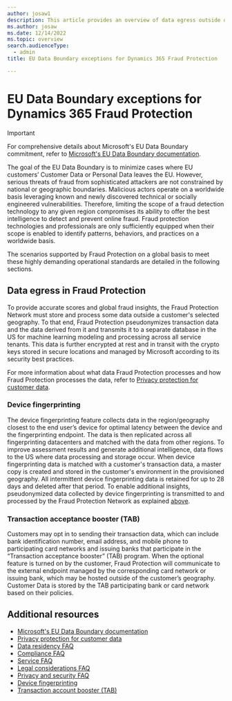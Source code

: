 ```yaml
---
author: josaw1
description: This article provides an overview of data egress outside of the European Union that occurs in Microsoft Dynamics 365 Fraud Protection.
ms.author: josaw
ms.date: 12/14/2022
ms.topic: overview
search.audienceType:
  - admin
title: EU Data Boundary exceptions for Dynamics 365 Fraud Protection

---
```


# EU Data Boundary exceptions for Dynamics 365 Fraud Protection

> [!IMPORTANT]
> For comprehensive details about Microsoft's EU Data Boundary commitment, refer to [Microsoft's EU Data Boundary documentation](/privacy/eudb/eu-data-boundary-learn).

The goal of the EU Data Boundary is to minimize cases where EU customers’ Customer Data or Personal Data leaves the EU. However, serious threats of fraud from sophisticated attackers are not constrained by national or geographic boundaries. Malicious actors operate on a worldwide basis leveraging known and newly discovered technical or socially engineered vulnerabilities. Therefore, limiting the scope of a fraud detection technology to any given region compromises its ability to offer the best intelligence to detect and prevent online fraud. Fraud protection technologies and professionals are only sufficiently equipped when their scope is enabled to identify patterns, behaviors, and practices on a worldwide basis. 

The scenarios supported by Fraud Protection on a global basis to meet these highly demanding operational standards are detailed in the following sections. 

## Data egress in Fraud Protection

To provide accurate scores and global fraud insights, the Fraud Protection Network must store and process some data outside a customer's selected geography. To that end, Fraud Protection pseudonymizes transaction data and the data derived from it and transmits it to a separate database in the US for machine learning modeling and processing across all service tenants. This data is further encrypted at rest and in transit with the crypto keys stored in secure locations and managed by Microsoft according to its security best practices.

For more information about what data Fraud Protection processes and how Fraud Protection processes the data, refer to [Privacy protection for customer data](data-processing-protection.md).

### Device fingerprinting

The device fingerprinting feature collects data in the region/geography closest to the end user’s device for optimal latency between the device and the fingerprinting endpoint. The data is then replicated across all fingerprinting datacenters and matched with the data from other regions. To improve assessment results and generate additional intelligence, data flows to the US where data processing and storage occur. When device fingerprinting data is matched with a customer's transaction data, a master copy is created and stored in the customer's environment in the provisioned geography. All intermittent device fingerprinting data is retained for up to 28 days and deleted after that period. To enable additional insights, pseudonymized data collected by device fingerprinting is transmitted to and processed by the Fraud Protection Network as explained [above](#data-egress-in-fraud-protection).

### Transaction acceptance booster (TAB)

Customers may opt in to sending their transaction data, which can include bank identification number, email address, and mobile phone to participating card networks and issuing banks that participate in the “Transaction acceptance booster” (TAB) program. When the optional feature is turned on by the customer, Fraud Protection will communicate to the external endpoint managed by the corresponding card network or issuing bank, which may be hosted outside of the customer’s geography. Customer Data is stored by the TAB participating bank or card network based on their policies.


## Additional resources

- [Microsoft's EU Data Boundary documentation](/privacy/eudb/eu-data-boundary-learn)
- [Privacy protection for customer data](data-processing-protection.md)
- [Data residency FAQ](faq/data-residency-faq.md)
- [Compliance FAQ](faq/compliance-faq.md)
- [Service FAQ](faq/service-faq.md)
- [Legal considerations FAQ](faq/legal-faq.md)
- [Privacy and security FAQ](faq/privacy-security-faq.md)
- [Device fingerprinting](device-fingerprinting.md)
- [Transaction account booster (TAB)](transaction-acceptance-booster.md)



